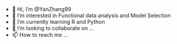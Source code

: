 - 👋 Hi, I’m @YanZhang99
- 👀 I’m interested in Functional data analysis and Model Selection
- 🌱 I’m currently learning  R and Python
- 💞️ I’m looking to collaborate on ...
- 📫 How to reach me ...

<!---
YanZhang99/YanZhang99 is a ✨ special ✨ repository because its `README.md` (this file) appears on your GitHub profile.
You can click the Preview link to take a look at your changes.
--->
